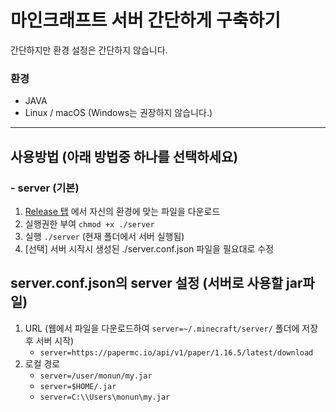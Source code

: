 # 마인크래프트 서버 간단하게 구축하기

간단하지만 환경 설정은 간단하지 않습니다.

### 환경

- JAVA
- Linux / macOS (Windows는 권장하지 않습니다.)

---

## 사용방법 (아래 방법중 하나를 선택하세요)

### - server (기본)

1. [Release 탭](https://github.com/monun/server-script/releases) 에서 자신의 환경에 맞는 파일을 다운로드
2. 실행권한 부여 `chmod +x ./server`
3. 실행 `./server` (현재 폴더에서 서버 실행됨)
4. [선택] 서버 시작시 생성된 ./server.conf.json 파일을 필요대로 수정

## server.conf.json의 server 설정 (서버로 사용할 jar파일)

1. URL (웹에서 파일을 다운로드하여 `server=~/.minecraft/server/` 폴더에 저장 후 서버 시작)
   - `server=https://papermc.io/api/v1/paper/1.16.5/latest/download`
2. 로컬 경로
   - `server=/user/monun/my.jar`
   - `server=$HOME/.jar`
   - `server=C:\\Users\monun\my.jar`
